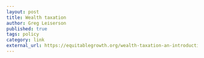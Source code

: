 ```yaml
---
layout: post
title: Wealth taxation
author: Greg Leiserson
published: true
tags: policy
category: link
external_url: https://equitablegrowth.org/wealth-taxation-an-introduction-to-net-worth-taxes-and-how-one-might-work-in-the-u-s/
---
```

